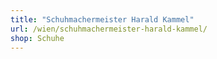 ```yaml
---
title: "Schuhmachermeister Harald Kammel"
url: /wien/schuhmachermeister-harald-kammel/
shop: Schuhe
---
```

